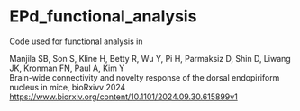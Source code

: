 # EPd_functional_analysis

Code used for functional analysis in <br>

Manjila SB, Son S, Kline H, Betty R, Wu Y, Pi H, Parmaksiz D, Shin D, Liwang JK, Kronman FN, Paul A, Kim Y <br>
Brain-wide connectivity and novelty response of the dorsal endopiriform nucleus in mice, bioRxivv 2024 <br> 
https://www.biorxiv.org/content/10.1101/2024.09.30.615899v1 <br>

